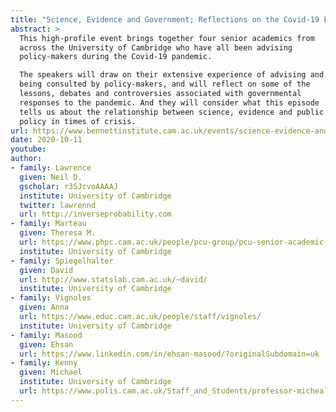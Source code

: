 ```yaml
---
title: "Science, Evidence and Government; Reflections on the Covid-19 Experience"
abstract: >
  This high-profile event brings together four senior academics from
  across the University of Cambridge who have all been advising
  policy-makers during the Covid-19 pandemic.

  The speakers will draw on their extensive experience of advising and
  being consulted by policy-makers, and will reflect on some of the
  lessons, debates and controversies associated with governmental
  responses to the pandemic. And they will consider what this episode
  tells us about the relationship between science, evidence and public
  policy in times of crisis.
url: https://www.bennettinstitute.cam.ac.uk/events/science-evidence-and-government/
date: 2020-10-11
youtube:
author:
- family: Lawrence
  given: Neil D.
  gscholar: r3SJcvoAAAAJ
  institute: University of Cambridge
  twitter: lawrennd
  url: http://inverseprobability.com
- family: Marteau
  given: Theresa M.
  url: https://www.phpc.cam.ac.uk/people/pcu-group/pcu-senior-academic-staff/theresa-marteau/
  institute: University of Cambridge
- family: Spiegelhalter
  given: David
  url: http://www.statslab.cam.ac.uk/~david/
  institute: University of Cambridge
- family: Vignoles
  given: Anna
  url: https://www.educ.cam.ac.uk/people/staff/vignoles/
  institute: University of Cambridge
- family: Masood
  given: Ehsan
  url: https://www.linkedin.com/in/ehsan-masood/?originalSubdomain=uk
- family: Kenny
  given: Michael
  institute: University of Cambridge
  url: https://www.polis.cam.ac.uk/Staff_and_Students/professor-micheal-kenny
---
```


